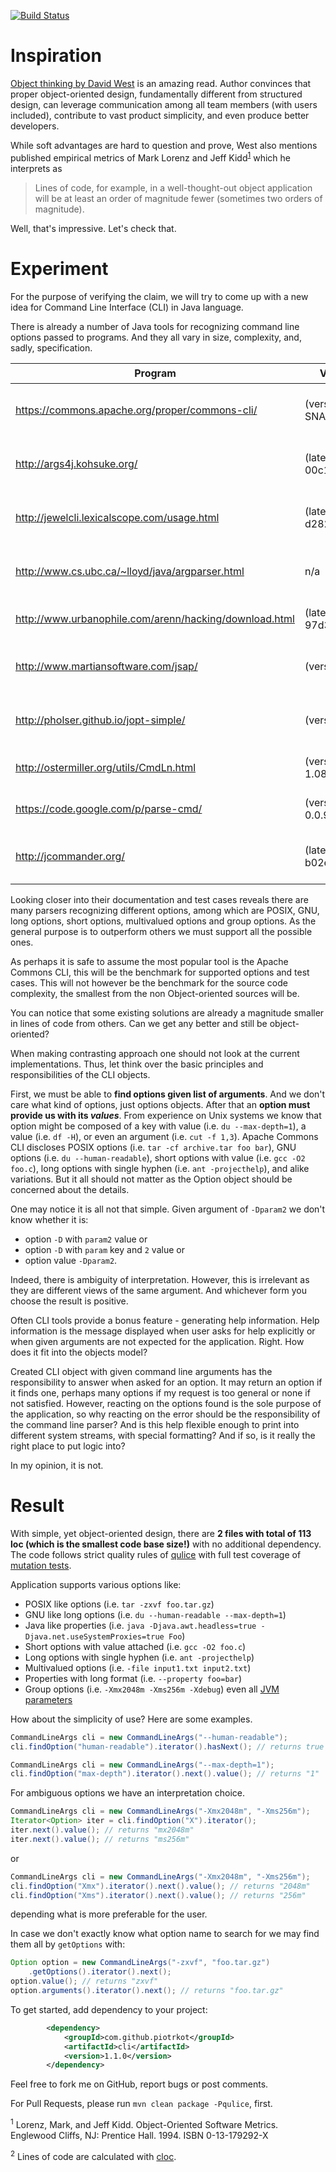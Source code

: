 [![Build Status](https://travis-ci.org/piotrkot/simple-cli.svg?branch=master)](https://travis-ci.org/piotrkot/simple-cli)

# Inspiration

[Object thinking by David West](http://www.amazon.com/Object-Thinking-Developer-Reference-David/dp/0735619654) is an amazing read.
Author convinces that proper object-oriented design, fundamentally different
from structured design, can leverage communication among all team members
(with users included), contribute to vast product simplicity, and even produce
better developers.

While soft advantages are hard to question and prove, West also mentions
published empirical metrics of Mark Lorenz and
Jeff Kidd<sup>[1](#MarkKidd)</sup> which he interprets as
> Lines of code, for example, in a well-thought-out object application will be
at least an order of magnitude fewer (sometimes two orders of magnitude).

Well, that's impressive. Let's check that.

# Experiment

For the purpose of verifying the claim, we will try to come up with a new
idea for Command Line Interface (CLI) in Java language.

There is already a number of Java tools for recognizing command line options
passed to programs. And they all vary in size, complexity, and, sadly,
specification.

Program | Version | Size<sup>[2](#LoC)</sup>
--------|---------|-------------------------
https://commons.apache.org/proper/commons-cli/ | (version 1.4-SNAPSHOT) | 23 files (2665 loc)
http://args4j.kohsuke.org/ | (latest commit 00c192c445) | 63 files (2379 loc)
http://jewelcli.lexicalscope.com/usage.html | (latest commit d282f87b93) | 90 files (2825 loc)
http://www.cs.ubc.ca/~lloyd/java/argparser.html | n/a | 14 files (3348 loc)
http://www.urbanophile.com/arenn/hacking/download.html | (latest commit 97d3ac8d79) | 3 files (634 loc)
http://www.martiansoftware.com/jsap/ | (version 2.1) | 94 files (4888 loc)
http://pholser.github.io/jopt-simple/ |(version 4.9) | 45 files (2053 loc)
http://ostermiller.org/utils/CmdLn.html | (version 1.08.02) | 6 files (730 loc)
https://code.google.com/p/parse-cmd/ | (version 0.0.93) | 1 file (238 loc)
http://jcommander.org/ | (latest commit b02e9dee4e) | 49 files (2226 loc)

Looking closer into their documentation and test cases reveals there are
many parsers recognizing different options, among which are POSIX, GNU,
long options, short options, multivalued options and group options. As the
general purpose is to outperform others we must support all the possible ones.

As perhaps it is safe to assume the most popular tool is the Apache Commons CLI,
this will be the benchmark for supported options and test cases. This will not
however be the benchmark for the source code complexity, the smallest from
the non Object-oriented sources will be.

You can notice that some existing solutions are already a magnitude smaller in
lines of code from others. Can we get any better and still be object-oriented?

When making contrasting approach one should not look at the current
implementations. Thus, let think over the basic principles and responsibilities
of the CLI objects.

First, we must be able to **find options given list of arguments**. And we don't
care what kind of options, just options objects. After that
an **option must provide us with its _values_**. From experience on Unix
systems we know that option might be composed of a key with value
(i.e. `du --max-depth=1`), a value (i.e. `df -H`), or even an
argument (i.e. `cut -f 1,3`). Apache Commons CLI discloses POSIX options
(i.e. `tar -cf archive.tar foo bar`), GNU options (i.e. `du --human-readable`),
short options with value (i.e. `gcc -O2 foo.c`), long options with single hyphen
(i.e. `ant -projecthelp`), and alike variations. But it all should not matter as
the Option object should be concerned about the details.

One may notice it is all not that simple. Given argument of `-Dparam2` we don't
know whether it is:
* option `-D` with `param2` value or
* option `-D` with `param` key and `2` value or
* option value `-Dparam2`.

Indeed, there is ambiguity of interpretation. However, this is irrelevant as
they are different views of the same argument. And whichever form you choose
the result is positive.

Often CLI tools provide a bonus feature - generating help information. Help
information is the message displayed when user asks for help explicitly or
when given arguments are not expected for the application.
Right. How does it fit into the objects model?

Created CLI object with given command line arguments has the responsibility to
answer when asked for an option. It may return an option if it finds one,
perhaps many options if my request is too general or none if not satisfied.
However, reacting on the options found is the sole purpose of the application,
so why reacting on the error should be the responsibility of the command
line parser? And is this help flexible enough to print into different
system streams, with special formatting? And if so, is it really the right
place to put logic into?

In my opinion, it is not.

# Result

With simple, yet object-oriented design, there are **2 files with total of 113
loc (which is the smallest code base size!)** with no additional dependency.
The code follows strict quality rules
of [qulice](http://www.qulice.com/) with full test coverage
of [mutation tests](http://pitest.org/).

Application supports various options like:
* POSIX like options (i.e. `tar -zxvf foo.tar.gz`)
* GNU like long options (i.e. `du --human-readable --max-depth=1`)
* Java like properties (i.e. `java -Djava.awt.headless=true -Djava.net.useSystemProxies=true Foo`)
* Short options with value attached (i.e. `gcc -O2 foo.c`)
* Long options with single hyphen (i.e. `ant -projecthelp`)
* Multivalued options (i.e. `-file input1.txt input2.txt`)
* Properties with long format (i.e. `--property foo=bar`)
* Group options (i.e. `-Xmx2048m -Xms256m -Xdebug`) even all [JVM parameters](http://javarevisited.blogspot.com/2011/11/hotspot-jvm-options-java-examples.html)

How about the simplicity of use? Here are some examples.

```java
CommandLineArgs cli = new CommandLineArgs("--human-readable");
cli.findOption("human-readable").iterator().hasNext(); // returns true
```
```java
CommandLineArgs cli = new CommandLineArgs("--max-depth=1");
cli.findOption("max-depth").iterator().next().value(); // returns "1"
```
For ambiguous options we have an interpretation choice.
```java
CommandLineArgs cli = new CommandLineArgs("-Xmx2048m", "-Xms256m");
Iterator<Option> iter = cli.findOption("X").iterator();
iter.next().value(); // returns "mx2048m"
iter.next().value(); // returns "ms256m"
```
or
```java
CommandLineArgs cli = new CommandLineArgs("-Xmx2048m", "-Xms256m");
cli.findOption("Xmx").iterator().next().value(); // returns "2048m"
cli.findOption("Xms").iterator().next().value(); // returns "256m"
```
depending what is more preferable for the user.

In case we don't exactly know what option name to search for we may find
them all by `getOptions` with:
```java
Option option = new CommandLineArgs("-zxvf", "foo.tar.gz")
    .getOptions().iterator().next();
option.value(); // returns "zxvf"
option.arguments().iterator().next(); // returns "foo.tar.gz"
```

To get started, add dependency to your project:
```xml
        <dependency>
            <groupId>com.github.piotrkot</groupId>
            <artifactId>cli</artifactId>
            <version>1.1.0</version>
        </dependency>
```

Feel free to fork me on GitHub, report bugs or post comments.

For Pull Requests, please run `mvn clean package -Pqulice`, first.

<a name="MarkKidd"><sup>1</sup></a> Lorenz, Mark, and Jeff Kidd. Object-Oriented
Software Metrics. Englewood Cliffs, NJ: Prentice Hall. 1994. ISBN 0-13-179292-X

<a name="LoC"><sup>2</sup></a> Lines of code are calculated with
[cloc](http://cloc.sourceforge.net).
